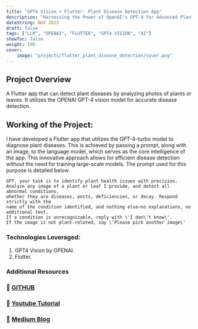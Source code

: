 ```yaml
---
title: "GPT4 Vision + Flutter: Plant Disease Detection App"
description: "Harnessing the Power of OpenAI's GPT-4 for Advanced Plant Disease Identification with a Flutter-Based Application"
dateString: NOV 2023
draft: false
tags: ["LLM", "OPENAI", "FLUTTER", "GPT4 VISION", "AI"]
showToc: false
weight: 100
cover:
    image: "projects/flutter_plant_disease_detection/cover.png"
--- 
```


## Project Overview

A Flutter app that can detect plant diseases by analyzing photos of plants or leaves. It utilizes the OPENAI GPT-4 vision model for accurate disease detection.

## Working of the Project:

I have developed a Flutter app that utilizes the GPT-4-turbo model to diagnose plant diseases. This is achieved by passing a prompt, along with an image, to the language model, which serves as the core intelligence of the app. This innovative approach allows for efficient disease detection without the need for training large-scale models. The prompt used for this purpose is detailed below

```code
GPT, your task is to identify plant health issues with precision. 
Analyze any image of a plant or leaf I provide, and detect all abnormal conditions, 
whether they are diseases, pests, deficiencies, or decay. Respond strictly with the 
name of the condition identified, and nothing else—no explanations, no additional text.
If a condition is unrecognizable, reply with \'I don\'t know\'. 
If the image is not plant-related, say \'Please pick another image\'
```

### Technologies Leveraged: 

1. GPT4 Vision by OPENAI.
2. Flutter.

### Additional Resources

### 🔗 <a href="https://github.com/Haseeb-Akhlaq/GPT4Vision-Flutter-Plant-Disease-Detechtor" target="_blank">GITHUB</a>

### 🔗 <a href="https://www.youtube.com/watch?v=Ew4isrM8yPY" target="_blank">Youtube Tutorial</a>

### 🔗 <a href="https://medium.com/@haseebakhlaq2000/gpt4-vision-flutter-build-a-plant-disease-detection-app-5601a35db400" target="_blank">Medium Blog</a>
